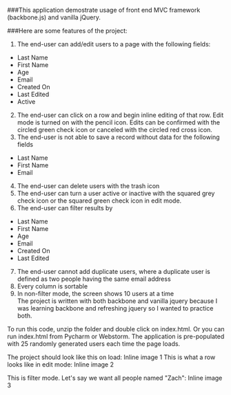 ###This application demostrate usage of front end MVC framework (backbone.js) and vanilla jQuery.


###Here are some features of the project:
1. The end-user can add/edit users to a page with the following fields:  
  * Last Name  
  * First Name  
  * Age  
  * Email  
  * Created On  
  * Last Edited  
  * Active  
2. The end-user can click on a row and begin inline editing of that row. Edit mode is turned on with the pencil icon. Edits can be confirmed with the circled green check icon or canceled with the circled red cross icon.  
3. The end-user is not able to save a record without data for the following fields  
  * Last Name  
  * First Name  
  * Email    
4. The end-user can delete users with the trash icon  
5. The end-user can turn a user active or inactive with the squared grey check icon or the squared green check icon in edit mode.   
6. The end-user can filter results by  
  * Last Name  
  * First Name  
  * Age  
  * Email  
  * Created On  
  * Last Edited  
7. The end-user cannot add duplicate users, where a duplicate user is defined as two people having the same email address  
8. Every column is sortable  
9. In non-filter mode, the screen shows 10 users at a time  
The project is written with both backbone and vanilla jquery because I was learning backbone and refreshing jquery so I wanted to practice both.   

To run this code, unzip the folder and double click on index.html. Or you can run index.html from Pycharm or Webstorm.  The application is pre-populated with 25 randomly generated users each time the page loads.   

The project should look like this on load:
Inline image 1
This is what a row looks like in edit mode:
Inline image 2

This is filter mode. Let's say we want all people named "Zach":
Inline image 3
